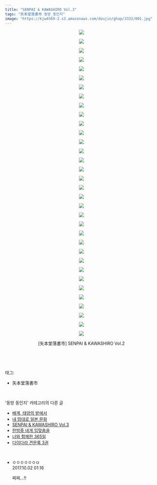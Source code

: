 ```yaml
---
title: "SENPAI & KAWASHIRO Vol.3"
tags: "矢本堂落書市 동방_동인지"
image: "https://kjw4569-2.s3.amazonaws.com/doujin/ghap/3332/001.jpg"
---
```

<div class="article">
<p style="text-align: center; clear: none; float: none;"><img src="{{ site.imgserver9 }}/ghap/3332/001.jpg"/></p>
<p style="text-align: center; clear: none; float: none;"><img src="{{ site.imgserver9 }}/ghap/3332/002.jpg"/></p>
<p style="text-align: center; clear: none; float: none;"><img src="{{ site.imgserver9 }}/ghap/3332/003.jpg"/></p>
<p style="text-align: center; clear: none; float: none;"><img src="{{ site.imgserver9 }}/ghap/3332/004.jpg"/></p>
<p style="text-align: center; clear: none; float: none;"><img src="{{ site.imgserver9 }}/ghap/3332/005.jpg"/></p>
<p style="text-align: center; clear: none; float: none;"><img src="{{ site.imgserver9 }}/ghap/3332/006.jpg"/></p>
<p style="text-align: center; clear: none; float: none;"><img src="{{ site.imgserver9 }}/ghap/3332/007.jpg"/></p>
<p style="text-align: center; clear: none; float: none;"><img src="{{ site.imgserver9 }}/ghap/3332/008.jpg"/></p>
<p style="text-align: center; clear: none; float: none;"><img src="{{ site.imgserver9 }}/ghap/3332/009.jpg"/></p>
<p style="text-align: center; clear: none; float: none;"><img src="{{ site.imgserver9 }}/ghap/3332/010.jpg"/></p>
<p style="text-align: center; clear: none; float: none;"><img src="{{ site.imgserver9 }}/ghap/3332/011.jpg"/></p>
<p style="text-align: center; clear: none; float: none;"><img src="{{ site.imgserver9 }}/ghap/3332/012.jpg"/></p>
<p style="text-align: center; clear: none; float: none;"><img src="{{ site.imgserver9 }}/ghap/3332/013.jpg"/></p>
<p style="text-align: center; clear: none; float: none;"><img src="{{ site.imgserver9 }}/ghap/3332/014.jpg"/></p>
<p style="text-align: center; clear: none; float: none;"><img src="{{ site.imgserver9 }}/ghap/3332/015.jpg"/></p>
<p style="text-align: center; clear: none; float: none;"><img src="{{ site.imgserver9 }}/ghap/3332/016.jpg"/></p>
<p style="text-align: center; clear: none; float: none;"><img src="{{ site.imgserver9 }}/ghap/3332/017.jpg"/></p>
<p style="text-align: center; clear: none; float: none;"><img src="{{ site.imgserver9 }}/ghap/3332/018.jpg"/></p>
<p style="text-align: center; clear: none; float: none;"><img src="{{ site.imgserver9 }}/ghap/3332/019.jpg"/></p>
<p style="text-align: center; clear: none; float: none;"><img src="{{ site.imgserver9 }}/ghap/3332/020.jpg"/></p>
<p style="text-align: center; clear: none; float: none;"><img src="{{ site.imgserver9 }}/ghap/3332/021.jpg"/></p>
<p style="text-align: center; clear: none; float: none;"><img src="{{ site.imgserver9 }}/ghap/3332/022.jpg"/></p>
<p style="text-align: center; clear: none; float: none;"><img src="{{ site.imgserver9 }}/ghap/3332/023.jpg"/></p>
<p style="text-align: center; clear: none; float: none;"><img src="{{ site.imgserver9 }}/ghap/3332/024.jpg"/></p>
<p style="text-align: center; clear: none; float: none;"><img src="{{ site.imgserver9 }}/ghap/3332/025.jpg"/></p>
<p style="text-align: center; clear: none; float: none;"><img src="{{ site.imgserver9 }}/ghap/3332/026.jpg"/></p>
<p style="text-align: center; clear: none; float: none;"><img src="{{ site.imgserver9 }}/ghap/3332/027.jpg"/></p>
<p style="text-align: center; clear: none; float: none;"><img src="{{ site.imgserver9 }}/ghap/3332/028.jpg"/></p>
<p style="text-align: center; clear: none; float: none;"><img src="{{ site.imgserver9 }}/ghap/3332/029.jpg"/></p>
<p style="text-align: center; clear: none; float: none;"><img src="{{ site.imgserver9 }}/ghap/3332/030.jpg"/></p>
<p style="text-align: center; clear: none; float: none;"><img src="{{ site.imgserver9 }}/ghap/3332/031.jpg"/></p>
<p style="text-align: center; clear: none; float: none;"><img src="{{ site.imgserver9 }}/ghap/3332/032.jpg"/></p>
<p style="text-align: center; clear: none; float: none;"><img src="{{ site.imgserver9 }}/ghap/3332/033.jpg"/></p>
<p style="text-align: center; clear: none; float: none;"><img src="{{ site.imgserver9 }}/ghap/3332/034.jpg"/></p>
<p style="text-align: center; clear: none; float: none;">[矢本堂落書市] SENPAI &amp; KAWASHIRO Vol.2</p>
<p><br/></p>
</div><br/>
<div class="tagTrail">
<p>태그: </p>
<ul>
<li>矢本堂落書市</li>
</ul>
</div><br/>
<div class="another">
<p>'동방 동인지' 카테고리의 다른 글</p>
<ul>
<li><a href="/ghap_3416">배계, 태양의 밭에서</a></li>
<li><a href="/ghap_3364">내 맘대로 일본 문화</a></li>
<li><a href="/ghap_3332">SENPAI &amp; KAWASHIRO Vol.3</a></li>
<li><a href="/ghap_3331">한밤중 네게 입맞춤을</a></li>
<li><a href="/ghap_3330">너와 함께한 365일</a></li>
<li><a href="/ghap_3329">다이다라 견문록 3권</a></li>
</ul>
</div><br/>
<div class="cb_module cb_fluid">
<div class="cb_wrt cb_profile">
<div class="comment">
<ul>
<li class="cb_thumb_off" id="comment15094717">
<div class="cb_comment_area">
<div class="cb_info_area">
<div class="cb_section">
<span class="cb_nick_name">ㅇㅇㅇㅇㅇㅇㅁ</span>
</div>
<div class="cb_section">
<span class="cb_date">2017.10.02 01:16 </span>
</div>
</div>
<div class="cb_dsc_comment">
<p class="cb_dsc">
											찌찌...!!
										</p>
</div>
</div></li>
</ul>
</div>
</div><!-- commentList close -->
</div><br/>
